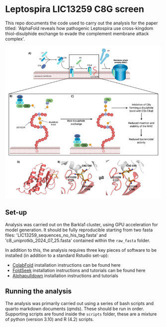 # Leptospira LIC13259 C8G screen
 
This repo documents the code used to carry out the analysis for the paper titled: 'AlphaFold reveals how pathogenic Leptospira use cross-kingdom thiol-disulphide exchange to evade the complement membrane attack complex'.

![image](https://github.com/CBFLivUni/Leptospira-LIC13259-C8G/blob/main/summary_figure.png)

## Set-up 

Analysis was carried out on the Barkla1 cluster, using GPU acceleration for model generation. It should be fully reproducible starting from two fasta files: 'LIC13259_sequences_no_his_tag.fasta' and 'c8_uniprotkb_2024_07_25.fasta' contained within the `raw_fasta` folder.

In addition to this, the analysis requires three key pieces of software to be installed (in addition to a standard Rstudio set-up): 
- [ColabFold](https://github.com/sokrypton/ColabFold) installation instructions can be found here
- [FoldSeek](https://github.com/steineggerlab/foldseek) installation instructions and tutorials can be found here
- [Alphapulldown](https://github.com/KosinskiLab/AlphaPulldown) installation instructions and tutorials

## Running the analysis 

The analysis was primarily carried out using a series of bash scripts and quarto markdown documents (qmds). These should be run in order. Supporting scripts are found inside the `scripts` folder, these are a mixture of python (version 3.10) and R (4.2) scripts.
